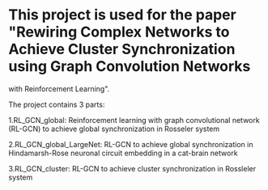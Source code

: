 # This project is used for the paper "Rewiring Complex Networks to Achieve Cluster Synchronization using Graph Convolution Networks
with Reinforcement Learning". 

The project contains 3 parts: 

1.RL_GCN_global: Reinforcement learning with graph convolutional network (RL-GCN) to achieve global synchronization in Rosseler system

2.RL_GCN_global_LargeNet: RL-GCN to achieve global synchronization in Hindamarsh-Rose neuronal circuit embedding in a cat-brain network

3.RL_GCN_cluster: RL-GCN to achieve cluster synchronization in Rossleler system
